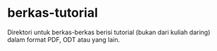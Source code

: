 # berkas-tutorial
Direktori untuk berkas-berkas berisi tutorial (bukan dari kuliah daring) dalam format PDF, ODT atau yang lain.

